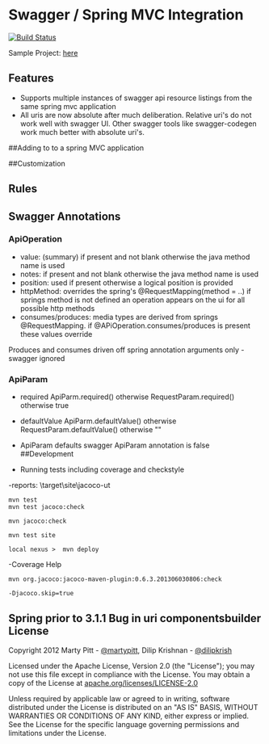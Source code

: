 # Swagger / Spring MVC Integration

[![Build Status](https://travis-ci.org/adrianbk/swagger-springmvc.png?branch=swagger-spec-1.2.0-upgrade)](https://travis-ci.org/adrianbk/swagger-springmvc)

Sample Project: [here](https://github.com/adrianbk/swagger-springmvc-demo)

## Features
- Supports multiple instances of swagger api resource listings from the same spring mvc application
- All uris are now absolute after much deliberation. Relative uri's do not work well with swagger UI. Other swagger tools like
swagger-codegen work much better with absolute uri's.


##Adding to to a spring MVC application


##Customization

## Rules

## Swagger Annotations
### ApiOperation
- value: (summary) if present and not blank otherwise the java method name is used
- notes: if present and not blank otherwise the java method name is used
- position: used if present otherwise a logical position is provided
- httpMethod: overrides the spring's  @RequestMapping(method = ..) if springs method is not defined an operation appears on the ui for all possible http methods
- consumes/produces: media types are derived from springs @RequestMapping. if @APiOperation.consumes/produces is present these values override


Produces and consumes driven off spring annotation arguments only - swagger ignored

### ApiParam
- required ApiParm.required() otherwise RequestParam.required() otherwise true
- defaultValue ApiParm.defaultValue() otherwise RequestParam.defaultValue() otherwise ""
- ApiParam defaults swagger ApiParam annotation is false
##Development

- Running tests including coverage and checkstyle

-reports: \target\site\jacoco-ut
```
mvn test
mvn test jacoco:check

mvn jacoco:check

mvn test site

local nexus >  mvn deploy
```

-Coverage Help
```
mvn org.jacoco:jacoco-maven-plugin:0.6.3.201306030806:check

-Djacoco.skip=true
```

Spring  prior to 3.1.1 Bug in uri componentsbuilder
License
-------

Copyright 2012 Marty Pitt - [@martypitt](https://github.com/martypitt), Dilip Krishnan - [@dilipkrish](https://github.com/dilipkrish)

Licensed under the Apache License, Version 2.0 (the "License");
you may not use this file except in compliance with the License.
You may obtain a copy of the License at [apache.org/licenses/LICENSE-2.0](http://www.apache.org/licenses/LICENSE-2.0)

Unless required by applicable law or agreed to in writing, software
distributed under the License is distributed on an "AS IS" BASIS,
WITHOUT WARRANTIES OR CONDITIONS OF ANY KIND, either express or implied.
See the License for the specific language governing permissions and
limitations under the License.

